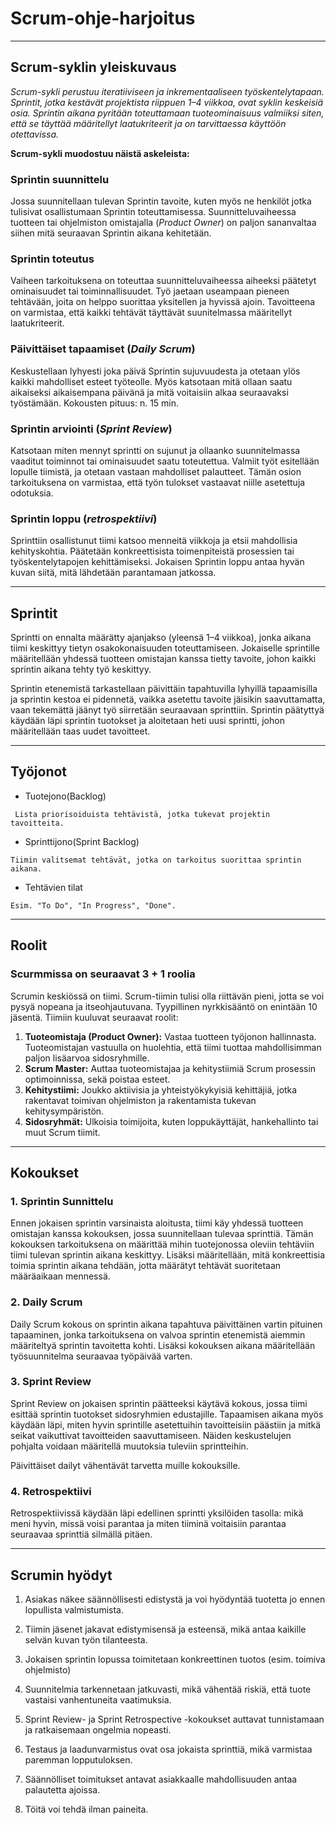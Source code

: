 # Scrum-ohje-harjoitus
***
## Scrum-syklin yleiskuvaus
*Scrum-sykli perustuu iteratiiviseen ja inkrementaaliseen työskentelytapaan. Sprintit, jotka kestävät projektista riippuen 1–4 viikkoa, ovat syklin keskeisiä osia. Sprintin aikana pyritään toteuttamaan tuoteominaisuus valmiiksi siten, että se täyttää määritellyt laatukriteerit ja on tarvittaessa käyttöön otettavissa.*

**Scrum-sykli muodostuu näistä askeleista:**

### Sprintin suunnittelu
Jossa suunnitellaan tulevan Sprintin tavoite, kuten myös ne henkilöt jotka tulisivat osallistumaan Sprintin toteuttamisessa.
Suunnitteluvaiheessa tuotteen tai ohjelmiston omistajalla (*Product Owner*) on paljon sananvaltaa siihen mitä seuraavan Sprintin aikana kehitetään.

### Sprintin toteutus
Vaiheen tarkoituksena on toteuttaa suunnitteluvaiheessa aiheeksi päätetyt ominaisuudet tai toiminnallisuudet. Työ jaetaan useampaan pieneen tehtävään, joita on helppo suorittaa yksitellen ja hyvissä ajoin. Tavoitteena on varmistaa, että kaikki tehtävät täyttävät suunitelmassa määritellyt laatukriteerit.

### Päivittäiset tapaamiset (*Daily Scrum*)
Keskustellaan lyhyesti joka päivä Sprintin sujuvuudesta ja otetaan ylös kaikki mahdolliset esteet työteolle. Myös katsotaan mitä ollaan saatu aikaiseksi aikaisempana päivänä ja mitä voitaisiin alkaa seuraavaksi työstämään. 
Kokousten pituus: n. 15 min.

### Sprintin arviointi (*Sprint Review*)
Katsotaan miten mennyt sprintti on sujunut ja ollaanko suunnitelmassa vaaditut toiminnot tai ominaisuudet saatu toteutettua.
Valmiit työt esitellään lopulle tiimistä, ja otetaan vastaan mahdolliset palautteet. Tämän osion tarkoituksena on varmistaa, että työn tulokset vastaavat niille asetettuja odotuksia.

### Sprintin loppu (*retrospektiivi*)
Sprinttiin osallistunut tiimi katsoo menneitä viikkoja ja etsii mahdollisia kehityskohtia. Päätetään konkreettisista toimenpiteistä prosessien tai työskentelytapojen kehittämiseksi. Jokaisen Sprintin loppu antaa hyvän kuvan siitä, mitä lähdetään parantamaan jatkossa.

***
## Sprintit
Sprintti on ennalta määrätty ajanjakso (yleensä 1–4 viikkoa), jonka aikana tiimi keskittyy tietyn osakokonaisuuden toteuttamiseen.
Jokaiselle sprintille määritellään yhdessä tuotteen omistajan kanssa tietty tavoite, johon kaikki sprintin aikana tehty työ keskittyy.


Sprintin etenemistä tarkastellaan päivittäin tapahtuvilla lyhyillä tapaamisilla ja
sprintin kestoa ei pidennetä, vaikka asetettu tavoite jäisikin saavuttamatta, vaan tekemättä jäänyt työ siirretään
seuraavaan sprinttiin. Sprintin päätyttyä käydään läpi sprintin tuotokset ja aloitetaan heti uusi sprintti, johon määritellään taas uudet tavoitteet.
***
## Työjonot
 - Tuotejono(Backlog)
```
 Lista priorisoiduista tehtävistä, jotka tukevat projektin tavoitteita.
```
 - Sprinttijono(Sprint Backlog)
```
Tiimin valitsemat tehtävät, jotka on tarkoitus suorittaa sprintin aikana.
```
 - Tehtävien tilat
```
Esim. "To Do", "In Progress", "Done".
```
***
## Roolit
### Scurmmissa on seuraavat 3 + 1 roolia

Scrumin keskiössä on tiimi. Scrum-tiimin tulisi olla riittävän pieni, jotta se voi pysyä nopeana ja itseohjautuvana. Tyypillinen nyrkkisääntö on enintään 10 jäsentä. Tiimiin kuuluvat seuraavat roolit:

1. **Tuoteomistaja (Product Owner):** Vastaa tuotteen työjonon hallinnasta. Tuoteomistajan vastuulla on huolehtia, että tiimi tuottaa mahdollisimman paljon lisäarvoa sidosryhmille.
2. **Scrum Master:** Auttaa tuoteomistajaa ja kehitystiimiä Scrum prosessin optimoinnissa, sekä poistaa esteet.
3. **Kehitystiimi:** Joukko aktiivisia ja yhteistyökykyisiä kehittäjiä, jotka rakentavat toimivan ohjelmiston ja rakentamista tukevan kehitysympäristön.
4. **Sidosryhmät:** Ulkoisia toimijoita, kuten loppukäyttäjät, hankehallinto tai muut Scrum tiimit.
***
## Kokoukset

### 1. Sprintin Sunnittelu

Ennen jokaisen sprintin varsinaista aloitusta, tiimi käy yhdessä tuotteen omistajan kanssa kokouksen, jossa 
suunnitellaan tulevaa sprinttiä. Tämän kokouksen tarkoituksena on määrittää mihin tuotejonossa oleviin tehtäviin tiimi tulevan sprintin aikana keskittyy.
Lisäksi määritellään, mitä konkreettisia toimia sprintin aikana tehdään, jotta määrätyt tehtävät suoritetaan määräaikaan mennessä.

### 2. Daily Scrum

Daily Scrum kokous on sprintin aikana tapahtuva päivittäinen vartin pituinen tapaaminen, 
jonka tarkoituksena on valvoa sprintin etenemistä aiemmin määriteltyä sprintin tavoitetta kohti.
Lisäksi kokouksen aikana määritellään työsuunnitelma seuraavaa työpäivää varten.


### 3. Sprint Review

Sprint Review on jokaisen sprintin päätteeksi käytävä kokous,
jossa tiimi esittää sprintin tuotokset sidosryhmien edustajille.
Tapaamisen aikana myös käydään läpi, miten hyvin sprintille asetettuihin tavoitteisiin päästiin
ja mitkä seikat vaikuttivat tavoitteiden saavuttamiseen.
Näiden keskustelujen pohjalta voidaan määritellä muutoksia tuleviin sprintteihin.

Päivittäiset dailyt vähentävät tarvetta muille kokouksille.

### 4. Retrospektiivi

Retrospektiivissä käydään läpi edellinen sprintti yksilöiden tasolla: mikä meni hyvin, missä voisi parantaa ja miten tiiminä voitaisiin parantaa seuraavaa sprinttiä silmällä pitäen.
***
## Scrumin hyödyt
1. Asiakas näkee säännöllisesti edistystä ja voi hyödyntää tuotetta jo ennen lopullista valmistumista.

2. Tiimin jäsenet jakavat edistymisensä ja esteensä, mikä antaa kaikille selvän kuvan työn tilanteesta.
3. Jokaisen sprintin lopussa toimitetaan konkreettinen tuotos (esim. toimiva ohjelmisto)
4. Suunnitelmia tarkennetaan jatkuvasti, mikä vähentää riskiä, että tuote vastaisi vanhentuneita vaatimuksia.
5. Sprint Review- ja Sprint Retrospective -kokoukset auttavat tunnistamaan ja ratkaisemaan ongelmia nopeasti.
6. Testaus ja laadunvarmistus ovat osa jokaista sprinttiä, mikä varmistaa paremman lopputuloksen.
7. Säännölliset toimitukset antavat asiakkaalle mahdollisuuden antaa palautetta ajoissa.
8. Töitä voi tehdä ilman paineita.

